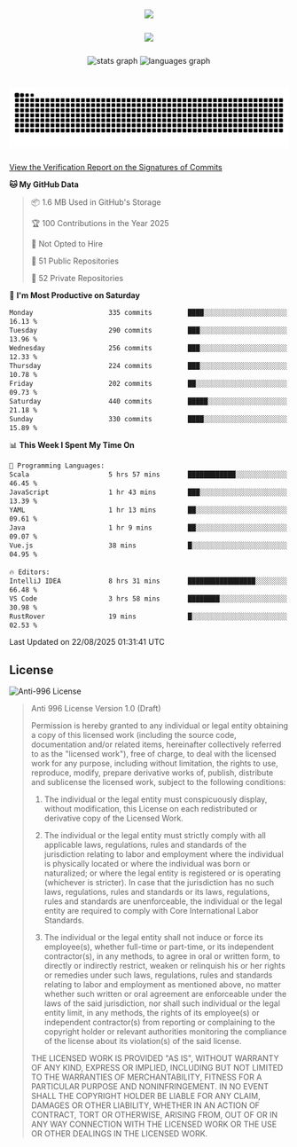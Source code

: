 ###

<div align="center">
  <img src="https://github-widgetbox.vercel.app/api/profile?username=kazutoiris&data=followers,repositories,stars,commits"  />
</div>

###

<div align="center">
  <img src="https://profile-counter.glitch.me/kazutoiris/count.svg?"  />
</div>

###

<div align="center">
  <img src="https://github-readme-stats.vercel.app/api?username=kazutoiris&hide_title=false&hide_rank=false&show_icons=true&include_all_commits=true&count_private=true&disable_animations=false&theme=default&locale=en&hide_border=false" height="150" alt="stats graph"  />
  <img src="https://github-readme-stats.vercel.app/api/top-langs?username=kazutoiris&locale=en&hide_title=false&layout=compact&card_width=320&langs_count=5&theme=default&hide_border=true" height="150" alt="languages graph"  />
</div>

###

<br clear="both">

<img src="https://raw.githubusercontent.com/kazutoiris/kazutoiris/output/snake.svg" alt="Snake animation" />

###

[View the Verification Report on the Signatures of Commits](https://github.com/kazutoiris/kazutoiris/actions/workflows/waka-readme.yml)

<!--START_SECTION:waka-->
**🐱 My GitHub Data** 

> 📦 1.6 MB Used in GitHub's Storage 
 > 
> 🏆 100 Contributions in the Year 2025
 > 
> 🚫 Not Opted to Hire
 > 
> 📜 51 Public Repositories 
 > 
> 🔑 52 Private Repositories 
 > 
📅 **I'm Most Productive on Saturday** 

```text
Monday                   335 commits         ████░░░░░░░░░░░░░░░░░░░░░   16.13 % 
Tuesday                  290 commits         ███░░░░░░░░░░░░░░░░░░░░░░   13.96 % 
Wednesday                256 commits         ███░░░░░░░░░░░░░░░░░░░░░░   12.33 % 
Thursday                 224 commits         ███░░░░░░░░░░░░░░░░░░░░░░   10.78 % 
Friday                   202 commits         ██░░░░░░░░░░░░░░░░░░░░░░░   09.73 % 
Saturday                 440 commits         █████░░░░░░░░░░░░░░░░░░░░   21.18 % 
Sunday                   330 commits         ████░░░░░░░░░░░░░░░░░░░░░   15.89 % 
```


📊 **This Week I Spent My Time On** 

```text
💬 Programming Languages: 
Scala                    5 hrs 57 mins       ████████████░░░░░░░░░░░░░   46.45 % 
JavaScript               1 hr 43 mins        ███░░░░░░░░░░░░░░░░░░░░░░   13.39 % 
YAML                     1 hr 13 mins        ██░░░░░░░░░░░░░░░░░░░░░░░   09.61 % 
Java                     1 hr 9 mins         ██░░░░░░░░░░░░░░░░░░░░░░░   09.07 % 
Vue.js                   38 mins             █░░░░░░░░░░░░░░░░░░░░░░░░   04.95 % 

🔥 Editors: 
IntelliJ IDEA            8 hrs 31 mins       █████████████████░░░░░░░░   66.48 % 
VS Code                  3 hrs 58 mins       ████████░░░░░░░░░░░░░░░░░   30.98 % 
RustRover                19 mins             █░░░░░░░░░░░░░░░░░░░░░░░░   02.53 % 
```


 Last Updated on 22/08/2025 01:31:41 UTC
<!--END_SECTION:waka-->

## License

![Anti-996 License](https://img.shields.io/badge/license-Anti--996%20License-blue)

>  Anti 996 License Version 1.0 (Draft)
>
>  Permission is hereby granted to any individual or legal entity obtaining a copy
>  of this licensed work (including the source code, documentation and/or related
>  items, hereinafter collectively referred to as the "licensed work"), free of
>  charge, to deal with the licensed work for any purpose, including without
>  limitation, the rights to use, reproduce, modify, prepare derivative works of,
>  publish, distribute and sublicense the licensed work, subject to the following
>  conditions:
>
> 1. The individual or the legal entity must conspicuously display, without
>       modification, this License on each redistributed or derivative copy of the
>       Licensed Work.
>
> 2. The individual or the legal entity must strictly comply with all applicable
>       laws, regulations, rules and standards of the jurisdiction relating to
>       labor and employment where the individual is physically located or where
>       the individual was born or naturalized; or where the legal entity is
>       registered or is operating (whichever is stricter). In case that the
>       jurisdiction has no such laws, regulations, rules and standards or its
>       laws, regulations, rules and standards are unenforceable, the individual
>       or the legal entity are required to comply with Core International Labor
>       Standards.
>
> 3. The individual or the legal entity shall not induce or force its
>       employee(s), whether full-time or part-time, or its independent
>       contractor(s), in any methods, to agree in oral or written form,
>       to directly or indirectly restrict, weaken or relinquish his or
>       her rights or remedies under such laws, regulations, rules and
>       standards relating to labor and employment as mentioned above,
>       no matter whether such written or oral agreement are enforceable
>       under the laws of the said jurisdiction, nor shall such individual
>       or the legal entity limit, in any methods, the rights of its employee(s)
>       or independent contractor(s) from reporting or complaining to the copyright
>       holder or relevant authorities monitoring the compliance of the license
>       about its violation(s) of the said license.
>
>  THE LICENSED WORK IS PROVIDED "AS IS", WITHOUT WARRANTY OF ANY KIND, EXPRESS OR
>  IMPLIED, INCLUDING BUT NOT LIMITED TO THE WARRANTIES OF MERCHANTABILITY, FITNESS
>  FOR A PARTICULAR PURPOSE AND NONINFRINGEMENT. IN NO EVENT SHALL THE COPYRIGHT
>  HOLDER BE LIABLE FOR ANY CLAIM, DAMAGES OR OTHER LIABILITY, WHETHER IN AN ACTION
>  OF CONTRACT, TORT OR OTHERWISE, ARISING FROM, OUT OF OR IN ANY WAY CONNECTION
>  WITH THE LICENSED WORK OR THE USE OR OTHER DEALINGS IN THE LICENSED WORK.
